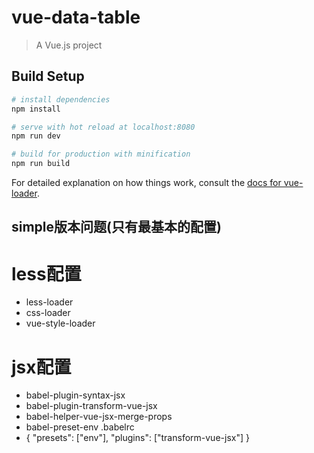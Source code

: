 # vue-data-table

> A Vue.js project

## Build Setup

``` bash
# install dependencies
npm install

# serve with hot reload at localhost:8080
npm run dev

# build for production with minification
npm run build
```

For detailed explanation on how things work, consult the [docs for vue-loader](http://vuejs.github.io/vue-loader).

## simple版本问题(只有最基本的配置)
# less配置
- less-loader
- css-loader
- vue-style-loader

# jsx配置  
- babel-plugin-syntax-jsx 
- babel-plugin-transform-vue-jsx 
- babel-helper-vue-jsx-merge-props
- babel-preset-env
.babelrc
- {
    "presets": ["env"],
    "plugins": ["transform-vue-jsx"]
  }
